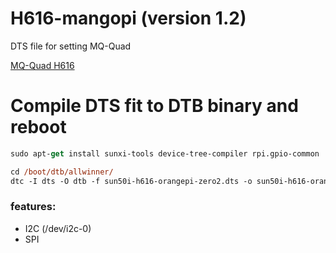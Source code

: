 # H616-mangopi (version 1.2)
DTS file for setting MQ-Quad

[MQ-Quad H616](https://mangopi.org/mqquad)
# Compile DTS fit to DTB binary and reboot

```ps
sudo apt-get install sunxi-tools device-tree-compiler rpi.gpio-common

cd /boot/dtb/allwinner/
dtc -I dts -O dtb -f sun50i-h616-orangepi-zero2.dts -o sun50i-h616-orangepi-zero2.dtb
```

### features:
* I2C (/dev/i2c-0)
* SPI

